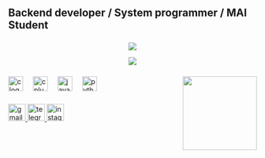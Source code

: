 <h2 align="left">Backend developer / System programmer / MAI Student</h2> 

###

<div align="center">
  
![](https://github-readme-stats.vercel.app/api?username=uncommonde4th&theme=dark&hide_border=false&include_all_commits=false&count_private=false&cache_seconds=3600)

</div>
<div align="center">
  
![](https://github-readme-stats.vercel.app/api/top-langs/?username=uncommonde4th&theme=dark&hide_border=false&include_all_commits=false&count_private=false&layout=compact&cache_seconds=3600)

</div>

###

<img align="right" height="150" src="https://i.imgflip.com/a6zh16.gif"  />

###

<div align="left">
  <img src="https://cdn.jsdelivr.net/gh/devicons/devicon/icons/c/c-original.svg" height="30" alt="c logo"  />
  <img width="12" />
  <img src="https://cdn.jsdelivr.net/gh/devicons/devicon/icons/cplusplus/cplusplus-original.svg" height="30" alt="cplusplus logo"  />
  <img width="12" />
  <img src="https://cdn.jsdelivr.net/gh/devicons/devicon/icons/java/java-original.svg" height="30" alt="java logo"  />
  <img width="12" />
  <img src="https://cdn.jsdelivr.net/gh/devicons/devicon/icons/python/python-original.svg" height="30" alt="python logo"  />
</div>

###

<div align="left">
  <a href="mailto:uncommonde4th@gmail.com" target="_blank">
    <img src="https://img.shields.io/static/v1?message=Gmail&logo=gmail&label=&color=D14836&logoColor=white&labelColor=&style=for-the-badge" height="35" alt="gmail logo" />
  </a>
  <a href="https://t.me/uncommonde4th" target="_blank">
    <img src="https://img.shields.io/static/v1?message=Telegram&logo=telegram&label=&color=2CA5E0&logoColor=white&labelColor=&style=for-the-badge" height="35" alt="telegram logo" />
  </a>
  <a href="https://instagram.com/uncommonde4th" target="_blank">
    <img src="https://img.shields.io/static/v1?message=Instagram&logo=instagram&label=&color=E4405F&logoColor=white&labelColor=&style=for-the-badge" height="35" alt="instagram logo" />
  </a>
</div>


###

<br clear="both">
